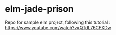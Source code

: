 # elm-jade-prison
Repo for sample elm project, following this tutorial : https://www.youtube.com/watch?v=QTdL76CFXDw
